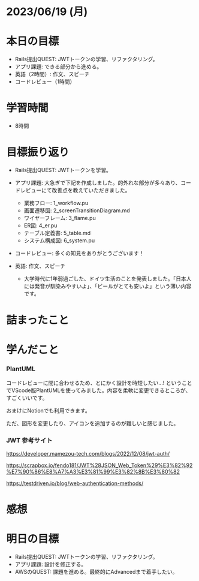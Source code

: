 # 2023/06/19 (月)

# 本日の目標

- Rails提出QUEST: JWTトークンの学習、リファクタリング。
- アプリ課題: できる部分から進める。
- 英語（2時間）: 作文、スピーチ
- コードレビュー（1時間）


# 学習時間
- 8時間

# 目標振り返り

- Rails提出QUEST: JWTトークンを学習。

- アプリ課題: 大急ぎで下記を作成しました。的外れな部分が多々あり、コードレビューにて改善点を教えていただきました。
  - 業務フロー: 1_workflow.pu
  - 画面遷移図: 2_screenTransitionDiagram.md
  - ワイヤーフレーム: 3_flame.pu
  - ER図: 4_er.pu
  - テーブル定義書: 5_table.md
  - システム構成図: 6_system.pu

- コードレビュー: 多くの知見をありがとうございます！

- 英語: 作文、スピーチ
  - 大学時代に1年弱過ごした、ドイツ生活のことを発表しました。「日本人には発音が馴染みやすいよ」、「ビールがとても安いよ」という薄い内容です。

# 詰まったこと

# 学んだこと

### PlantUML

コードレビューに間に合わせるため、とにかく設計を時短したい...!
ということでVScode版PlantUMLを使ってみました。内容を柔軟に変更できるところが、すごくいいです。

おまけにNotionでも利用できます。

ただ、図形を変更したり、アイコンを追加するのが難しいと感じました。

### JWT 参考サイト

https://developer.mamezou-tech.com/blogs/2022/12/08/jwt-auth/

https://scrapbox.io/fendo181/JWT%28JSON_Web_Token%29%E3%82%92%E7%90%86%E8%A7%A3%E3%81%99%E3%82%8B%E3%80%82

https://testdriven.io/blog/web-authentication-methods/


# 感想


# 明日の目標

- Rails提出QUEST: JWTトークンの学習、リファクタリング。
- アプリ課題: 設計を修正する。
- AWSのQUEST: 課題を進める。最終的にAdvancedまで着手したい。
